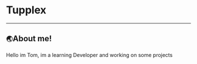 # Tupplex

---


## `🌏`About me!

Hello im Tom, im a learning Developer and working on some projects
<!---
Tupplex/Tupplex is a ✨ special ✨ repository because its `README.md` (this file) appears on your GitHub profile.
You can click the Preview link to take a look at your changes.
--->

